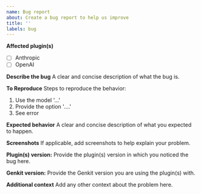 ```yaml
---
name: Bug report
about: Create a bug report to help us improve
title: ''
labels: bug
---
```


**Affected plugin(s)**

- [ ] Anthropic
- [ ] OpenAI

**Describe the bug**
A clear and concise description of what the bug is.

**To Reproduce**
Steps to reproduce the behavior:

1. Use the model '...'
2. Provide the option '....'
3. See error

**Expected behavior**
A clear and concise description of what you expected to happen.

**Screenshots**
If applicable, add screenshots to help explain your problem.

**Plugin(s) version:**
Provide the plugin(s) version in which you noticed the bug here.

**Genkit version:**
Provide the Genkit version you are using the plugin(s) with.

**Additional context**
Add any other context about the problem here.
